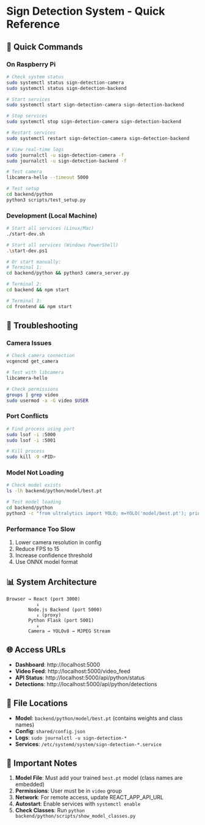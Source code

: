 # Sign Detection System - Quick Reference

## 🚀 Quick Commands

### On Raspberry Pi

```bash
# Check system status
sudo systemctl status sign-detection-camera
sudo systemctl status sign-detection-backend

# Start services
sudo systemctl start sign-detection-camera sign-detection-backend

# Stop services
sudo systemctl stop sign-detection-camera sign-detection-backend

# Restart services
sudo systemctl restart sign-detection-camera sign-detection-backend

# View real-time logs
sudo journalctl -u sign-detection-camera -f
sudo journalctl -u sign-detection-backend -f

# Test camera
libcamera-hello --timeout 5000

# Test setup
cd backend/python
python3 scripts/test_setup.py
```

### Development (Local Machine)

```bash
# Start all services (Linux/Mac)
./start-dev.sh

# Start all services (Windows PowerShell)
.\start-dev.ps1

# Or start manually:
# Terminal 1:
cd backend/python && python3 camera_server.py

# Terminal 2:
cd backend && npm start

# Terminal 3:
cd frontend && npm start
```

## 🔧 Troubleshooting

### Camera Issues
```bash
# Check camera connection
vcgencmd get_camera

# Test with libcamera
libcamera-hello

# Check permissions
groups | grep video
sudo usermod -a -G video $USER
```

### Port Conflicts
```bash
# Find process using port
sudo lsof -i :5000
sudo lsof -i :5001

# Kill process
sudo kill -9 <PID>
```

### Model Not Loading
```bash
# Check model exists
ls -lh backend/python/model/best.pt

# Test model loading
cd backend/python
python3 -c "from ultralytics import YOLO; m=YOLO('model/best.pt'); print('OK')"
```

### Performance Too Slow
1. Lower camera resolution in config
2. Reduce FPS to 15
3. Increase confidence threshold
4. Use ONNX model format

## 📊 System Architecture

```
Browser → React (port 3000)
           ↓
        Node.js Backend (port 5000)
           ↓ (proxy)
        Python Flask (port 5001)
           ↓
        Camera → YOLOv8 → MJPEG Stream
```

## 🌐 Access URLs

- **Dashboard**: http://localhost:5000
- **Video Feed**: http://localhost:5000/video_feed
- **API Status**: http://localhost:5000/api/python/status
- **Detections**: http://localhost:5000/api/python/detections

## 📝 File Locations

- **Model**: `backend/python/model/best.pt` (contains weights and class names)
- **Config**: `shared/config.json`
- **Logs**: `sudo journalctl -u sign-detection-*`
- **Services**: `/etc/systemd/system/sign-detection-*.service`

## 🔑 Important Notes

1. **Model File**: Must add your trained `best.pt` model (class names are embedded)
2. **Permissions**: User must be in `video` group
3. **Network**: For remote access, update REACT_APP_API_URL
4. **Autostart**: Enable services with `systemctl enable`
5. **Check Classes**: Run `python backend/python/scripts/show_model_classes.py`
